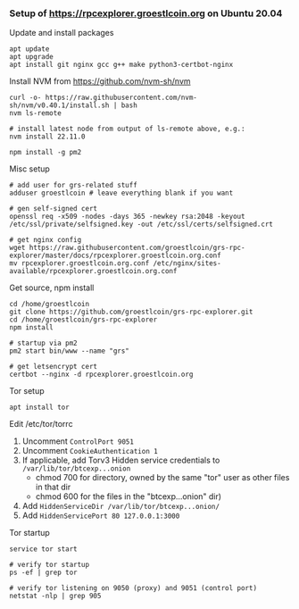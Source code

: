 ### Setup of https://rpcexplorer.groestlcoin.org on Ubuntu 20.04

Update and install packages

    apt update
    apt upgrade
    apt install git nginx gcc g++ make python3-certbot-nginx

Install NVM from https://github.com/nvm-sh/nvm

    curl -o- https://raw.githubusercontent.com/nvm-sh/nvm/v0.40.1/install.sh | bash
    nvm ls-remote

    # install latest node from output of ls-remote above, e.g.:
    nvm install 22.11.0

    npm install -g pm2

Misc setup

    # add user for grs-related stuff
    adduser groestlcoin # leave everything blank if you want

    # gen self-signed cert
    openssl req -x509 -nodes -days 365 -newkey rsa:2048 -keyout /etc/ssl/private/selfsigned.key -out /etc/ssl/certs/selfsigned.crt

    # get nginx config
    wget https://raw.githubusercontent.com/groestlcoin/grs-rpc-explorer/master/docs/rpcexplorer.groestlcoin.org.conf
    mv rpcexplorer.groestlcoin.org.conf /etc/nginx/sites-available/rpcexplorer.groestlcoin.org.conf

Get source, npm install

    cd /home/groestlcoin
    git clone https://github.com/groestlcoin/grs-rpc-explorer.git
    cd /home/groestlcoin/grs-rpc-explorer
    npm install

    # startup via pm2
    pm2 start bin/www --name "grs"

    # get letsencrypt cert
    certbot --nginx -d rpcexplorer.groestlcoin.org

Tor setup

    apt install tor

Edit /etc/tor/torrc

1. Uncomment `ControlPort 9051`
2. Uncomment `CookieAuthentication 1`
3. If applicable, add Torv3 Hidden service credentials to `/var/lib/tor/btcexp...onion`
    * chmod 700 for directory, owned by the same "tor" user as other files in that dir
    * chmod 600 for the files in the "btcexp...onion" dir)
5. Add `HiddenServiceDir /var/lib/tor/btcexp...onion/`
6. Add `HiddenServicePort 80 127.0.0.1:3000`


Tor startup

    service tor start

    # verify tor startup
    ps -ef | grep tor

    # verify tor listening on 9050 (proxy) and 9051 (control port)
    netstat -nlp | grep 905
